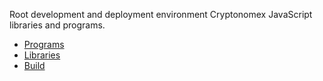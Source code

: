 Root development and deployment environment Cryptonomex JavaScript libraries and programs.

* [Programs](./programs)
* [Libraries](./libraries)
* [Build](BUILD.md)
